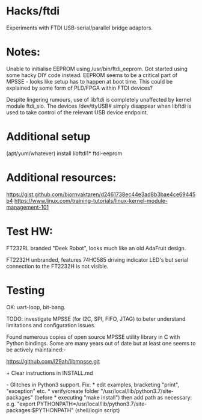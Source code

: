 # Hacks/ftdi
Experiments with FTDI USB-serial/parallel bridge adaptors.

# Notes:
Unable to initialise EEPROM using /usr/bin/ftdi_eeprom. Got started
using some hacky DIY code instead. EEPROM seems to be a critical part
of MPSSE - looks like setup has to happen at boot time. This could be
explained by some form of PLD/FPGA within FTDI devices?

Despite lingering rumours, use of libftdi is completely unaffected by
kernel module ftdi_sio. The devices /dev/ttyUSB# simply disappear when
libftdi is used to take control of the relevant USB device endpoint.


# Additional setup

(apt/yum/whatever) install libftdi1* ftdi-eeprom

# Additional resources:

 https://gist.github.com/bjornvaktaren/d2461738ec44e3ad8b3bae4ce69445b4
 https://www.linux.com/training-tutorials/linux-kernel-module-management-101

# Test HW:

FT232RL branded "Deek Robot", looks much like an old AdaFruit design.

FT2232H unbranded, features 74HC585 driving indicator LED's but serial
connection to the FT2232H is not visible.

# Testing

OK: uart-loop, bit-bang.

TODO: investigate MPSSE (for I2C, SPI, FIFO, JTAG) to beter understand
limitations and configuration issues.

Found numerous copies of open source MPSSE utility library in C with
Python bindings. Some are many years out of date but at least one seems
to be actively maintained:-

 https://github.com/l29ah/libmpsse.git

 \+ Clear instructions in INSTALL.md

 \- Glitches in Python3 support. Fix:
     * edit examples, bracketing "print", "exception" etc.
     * verify/create folder "/usr/local/lib/python3.7/site-packages" (before
     * executing "make install") then add path as necessary:
       e.g. "export PYTHONPATH=/usr/local/lib/python3.7/site-packages:$PYTHONPATH" (shell/login script)

